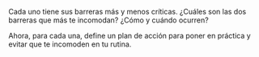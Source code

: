 Cada uno tiene sus barreras más y menos críticas. ¿Cuáles son las dos barreras que más te incomodan? ¿Cómo y cuándo ocurren?

Ahora, para cada una, define un plan de acción para poner en práctica y evitar que te incomoden en tu rutina.